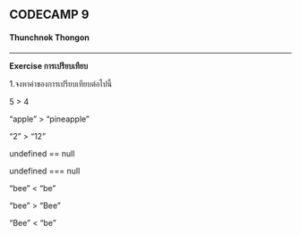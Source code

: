 ## CODECAMP 9
#### Thunchnok Thongon
***

**Exercise การเปรียบเทียบ**

1.จงหาค่าของการเปรียบเทียบต่อไปนี้

5 > 4

“apple” > “pineapple”

“2” > “12”

undefined == null

undefined === null

“bee” < “be”

“bee” > “Bee”

“Bee” < “be”






